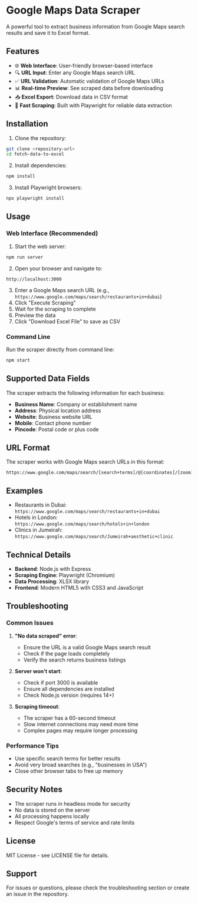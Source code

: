 # Google Maps Data Scraper

A powerful tool to extract business information from Google Maps search results and save it to Excel format.

## Features

- 🌐 **Web Interface**: User-friendly browser-based interface
- 🔍 **URL Input**: Enter any Google Maps search URL
- ✅ **URL Validation**: Automatic validation of Google Maps URLs
- 📊 **Real-time Preview**: See scraped data before downloading
- 📥 **Excel Export**: Download data in CSV format
- 🚀 **Fast Scraping**: Built with Playwright for reliable data extraction

## Installation

1. Clone the repository:
```bash
git clone <repository-url>
cd fetch-data-to-excel
```

2. Install dependencies:
```bash
npm install
```

3. Install Playwright browsers:
```bash
npx playwright install
```

## Usage

### Web Interface (Recommended)

1. Start the web server:
```bash
npm run server
```

2. Open your browser and navigate to:
```
http://localhost:3000
```

3. Enter a Google Maps search URL (e.g., `https://www.google.com/maps/search/restaurants+in+dubai`)
4. Click "Execute Scraping"
5. Wait for the scraping to complete
6. Preview the data
7. Click "Download Excel File" to save as CSV

### Command Line

Run the scraper directly from command line:
```bash
npm start
```

## Supported Data Fields

The scraper extracts the following information for each business:
- **Business Name**: Company or establishment name
- **Address**: Physical location address
- **Website**: Business website URL
- **Mobile**: Contact phone number
- **Pincode**: Postal code or plus code

## URL Format

The scraper works with Google Maps search URLs in this format:
```
https://www.google.com/maps/search/[search+terms]/@[coordinates]/[zoom]z/...
```

## Examples

- Restaurants in Dubai: `https://www.google.com/maps/search/restaurants+in+dubai`
- Hotels in London: `https://www.google.com/maps/search/hotels+in+london`
- Clinics in Jumeirah: `https://www.google.com/maps/search/Jumeirah+aesthetic+clinic`

## Technical Details

- **Backend**: Node.js with Express
- **Scraping Engine**: Playwright (Chromium)
- **Data Processing**: XLSX library
- **Frontend**: Modern HTML5 with CSS3 and JavaScript

## Troubleshooting

### Common Issues

1. **"No data scraped" error**: 
   - Ensure the URL is a valid Google Maps search result
   - Check if the page loads completely
   - Verify the search returns business listings

2. **Server won't start**:
   - Check if port 3000 is available
   - Ensure all dependencies are installed
   - Check Node.js version (requires 14+)

3. **Scraping timeout**:
   - The scraper has a 60-second timeout
   - Slow internet connections may need more time
   - Complex pages may require longer processing

### Performance Tips

- Use specific search terms for better results
- Avoid very broad searches (e.g., "businesses in USA")
- Close other browser tabs to free up memory

## Security Notes

- The scraper runs in headless mode for security
- No data is stored on the server
- All processing happens locally
- Respect Google's terms of service and rate limits

## License

MIT License - see LICENSE file for details.

## Support

For issues or questions, please check the troubleshooting section or create an issue in the repository. 